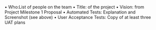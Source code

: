 • Who:List of people on the team
• Title: of the project
• Vision: from Project Milestone 1 Proposal
• Automated Tests: Explanation and Screenshot (see above)
• User Acceptance Tests: Copy of at least three UAT plans